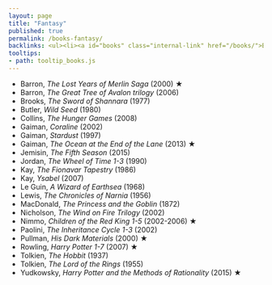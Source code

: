 ```yaml
---
layout: page
title: "Fantasy"
published: true
permalink: /books-fantasy/
backlinks: <ul><li><a id="books" class="internal-link" href="/books/">Books</a></li></ul>
tooltips: 
- path: tooltip_books.js
---
```


* Barron, *The Lost Years of Merlin Saga* (2000) ★
* Barron, *The Great Tree of Avalon trilogy* (2006)
* Brooks, *The Sword of Shannara* (1977)
* Butler, *Wild Seed* (1980)
* Collins, *The Hunger Games* (2008)
* Gaiman, *Coraline* (2002)
* Gaiman, *Stardust* (1997)
* Gaiman, *The Ocean at the End of the Lane* (2013) ★
* Jemisin, *The Fifth Season* (2015)
* Jordan, *The Wheel of Time 1-3* (1990)
* Kay, *The Fionavar Tapestry* (1986)
* Kay, *Ysabel* (2007)
* Le Guin, *A Wizard of Earthsea* (1968)
* Lewis, *The Chronicles of Narnia* (1956)
* MacDonald, *The Princess and the Goblin* (1872)
* Nicholson, *The Wind on Fire Trilogy* (2002)
* Nimmo, *Children of the Red King 1-5* (2002-2006) ★
* Paolini, *The Inheritance Cycle 1-3* (2002)
* Pullman, *His Dark Materials* (2000) ★
* Rowling, *Harry Potter 1-7* (2007) ★
* Tolkien, *The Hobbit* (1937)
* Tolkien, *The Lord of the Rings* (1955)
* Yudkowsky, *Harry Potter and the Methods of Rationality* (2015) ★
